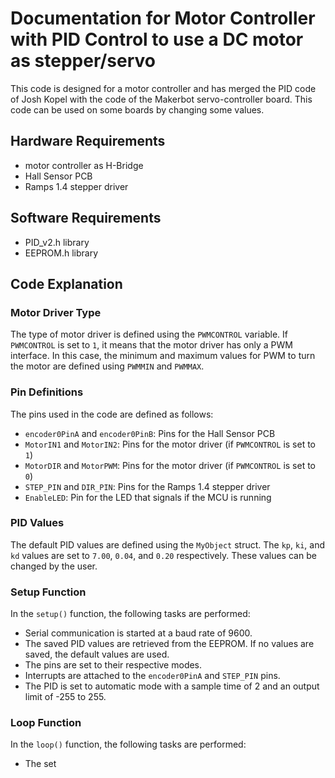 # Documentation for Motor Controller with PID Control to use a DC motor as stepper/servo

This code is designed for a motor controller and has merged the PID code of Josh Kopel with the code of the Makerbot servo-controller board. This code can be used on some boards by changing some values.

## Hardware Requirements

- motor controller as H-Bridge
- Hall Sensor PCB
- Ramps 1.4 stepper driver

## Software Requirements

- PID_v2.h library
- EEPROM.h library

## Code Explanation

### Motor Driver Type

The type of motor driver is defined using the `PWMCONTROL` variable. If `PWMCONTROL` is set to `1`, it means that the motor driver has only a PWM interface. In this case, the minimum and maximum values for PWM to turn the motor are defined using `PWMMIN` and `PWMMAX`.

### Pin Definitions

The pins used in the code are defined as follows:

- `encoder0PinA` and `encoder0PinB`: Pins for the Hall Sensor PCB
- `MotorIN1` and `MotorIN2`: Pins for the motor driver (if `PWMCONTROL` is set to `1`)
- `MotorDIR` and `MotorPWM`: Pins for the motor driver (if `PWMCONTROL` is set to `0`)
- `STEP_PIN` and `DIR_PIN`: Pins for the Ramps 1.4 stepper driver
- `EnableLED`: Pin for the LED that signals if the MCU is running

### PID Values

The default PID values are defined using the `MyObject` struct. The `kp`, `ki`, and `kd` values are set to `7.00`, `0.04`, and `0.20` respectively. These values can be changed by the user.

### Setup Function

In the `setup()` function, the following tasks are performed:

- Serial communication is started at a baud rate of 9600.
- The saved PID values are retrieved from the EEPROM. If no values are saved, the default values are used.
- The pins are set to their respective modes.
- Interrupts are attached to the `encoder0PinA` and `STEP_PIN` pins.
- The PID is set to automatic mode with a sample time of 2 and an output limit of -255 to 255.

### Loop Function

In the `loop()` function, the following tasks are performed:

- The set
